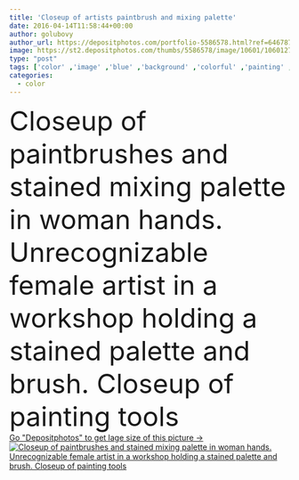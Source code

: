```yaml
---
title: 'Closeup of artists paintbrush and mixing palette'
date: 2016-04-14T11:58:44+00:00
author: golubovy
author_url: https://depositphotos.com/portfolio-5586578.html?ref=64678756
image: https://st2.depositphotos.com/thumbs/5586578/image/10601/106012748/api_thumb_450.jpg?forcejpeg=true
type: "post"
tags: ['color' ,'image' ,'blue' ,'background' ,'colorful' ,'painting' ,'bright' ,'equipment' ,'holding' ,'art' ,'people' ,'liquid' ,'texture' ,'unrecognizable' ,'hobby' ,'oil' ,'vivid' ,'creativity' ,'picture' ,'paint' ,'dye' ,'creative' ,'real' ,'woman' ,'lifestyle' ,'tool' ,'brush' ,'drawing' ,'education' ,'variation' ,'artistic' ,'artwork' ,'stained' ,'mix' ,'canvas' ,'palette' ,'blend' ,'mixing' ,'acrylic' ,'student' ,'artist' ,'workshop' ,'painter' ,'paintbrush' ,'mess' ,'craft' ,'expressionism' ]
categories: 
  - color
---
```

<div aling="center">
            <font size="60"> Closeup of paintbrushes and stained mixing  palette in woman hands. Unrecognizable female artist in a workshop holding a stained palette and brush. Closeup of painting tools</font>   
</div>
<div>
    <a href='https://st2.depositphotos.com/thumbs/5586578/image/10601/106012748/api_thumb_450.jpg?forcejpeg=true?ref=64678756' target=_blank > Go "Depositphotos" to get lage size of this picture ->
        <img href='https://st2.depositphotos.com/thumbs/5586578/image/10601/106012748/api_thumb_450.jpg?forcejpeg=true?ref=64678756' src='https://st2.depositphotos.com/5586578/10601/i/950/depositphotos_106012748-stock-photo-closeup-of-artists-paintbrush-and.jpg?forcejpeg=true' alt='Closeup of paintbrushes and stained mixing  palette in woman hands. Unrecognizable female artist in a workshop holding a stained palette and brush. Closeup of painting tools' >
    </a>
</div>
